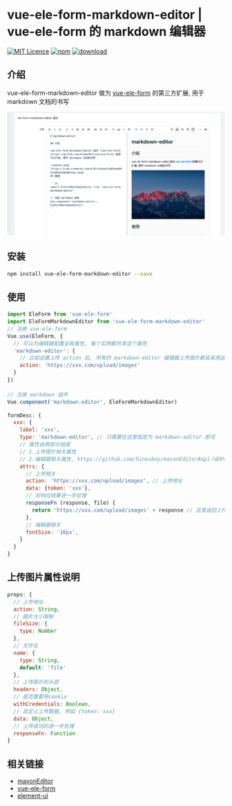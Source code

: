# vue-ele-form-markdown-editor | vue-ele-form 的 markdown 编辑器

[![MIT Licence](https://badges.frapsoft.com/os/mit/mit.svg)](https://opensource.org/licenses/mit-license.php)
[![npm](https://img.shields.io/npm/v/vue-ele-form-markdown-editor.svg)](https://www.npmjs.com/package/vue-ele-form-markdown-editor)
[![download](https://img.shields.io/npm/dw/vue-ele-form-markdown-editor.svg)](https://npmcharts.com/compare/vue-ele-form-markdown-editor?minimal=true)

## 介绍

vue-ele-form-markdown-editor 做为 [vue-ele-form](https://github.com/dream2023/vue-ele-form) 的第三方扩展, 用于 markdown 文档的书写

![image](https://raw.githubusercontent.com/dream2023/images/master/3.e5glyk6dvzn.png)

## 安装

```bash
npm install vue-ele-form-markdown-editor --save
```

## 使用

```js
import EleForm from 'vue-ele-form'
import EleFormMarkdownEditor from 'vue-ele-form-markdown-editor'
// 注册 vue-ele-form
Vue.use(EleForm, {
  // 可以为编辑器配置全局属性, 每个实例都共享这个属性
  'markdown-editor': {
    // 比如设置上传 action 后, 所有的 markdown-editor 编辑器上传图片都会采用这个属性
    action: 'https://xxx.com/upload/images'
  }
})

// 注册 markdown 组件
Vue.component('markdown-editor', EleFormMarkdownEditor)
```

```js
formDesc: {
  xxx: {
    label: 'xxx',
    type: 'markdown-editor', // 只需要在这里指定为 markdown-editor 即可
    // 属性由两部分组成
    // 1.上传图片相关属性
    // 2.编辑器相关属性, https://github.com/hinesboy/mavonEditor#api-%E6%96%87%E6%A1%A3
    attrs: {
      // 上传相关
      action: 'https://xxx.com/upload/images', // 上传地址
      data: {token: 'xxx'},
      // 对响应结果进一步处理
      responseFn (response, file) {
        return 'https://xxx.com/upload/images' + response // 这里返回上传后的url即可
      },
      // 编辑器相关
      fontSize: '16px',
    }
  }
}
```

## 上传图片属性说明

```js
props: {
  // 上传地址
  action: String,
  // 图片大小限制
  fileSize: {
    type: Number
  },
  // 文件名
  name: {
    type: String,
    default: 'file'
  },
  // 上传图片的头部
  headers: Object,
  // 是否需要带cookie
  withCredentials: Boolean,
  // 自定义上传数据, 例如 {token: xxx}
  data: Object,
  // 上传成功的进一步处理
  responseFn: Function
}
```

## 相关链接

- [mavonEditor](https://github.com/hinesboy/mavonEditor)
- [vue-ele-form](https://github.com/dream2023/vue-ele-form)
- [element-ui](http://element-cn.eleme.io)
